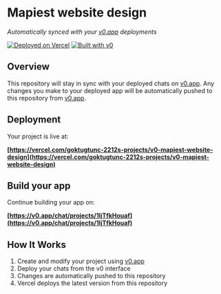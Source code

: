 # Mapiest website design

*Automatically synced with your [v0.app](https://v0.app) deployments*

[![Deployed on Vercel](https://img.shields.io/badge/Deployed%20on-Vercel-black?style=for-the-badge&logo=vercel)](https://vercel.com/goktugtunc-2212s-projects/v0-mapiest-website-design)
[![Built with v0](https://img.shields.io/badge/Built%20with-v0.app-black?style=for-the-badge)](https://v0.app/chat/projects/1IjTfkHouaf)

## Overview

This repository will stay in sync with your deployed chats on [v0.app](https://v0.app).
Any changes you make to your deployed app will be automatically pushed to this repository from [v0.app](https://v0.app).

## Deployment

Your project is live at:

**[https://vercel.com/goktugtunc-2212s-projects/v0-mapiest-website-design](https://vercel.com/goktugtunc-2212s-projects/v0-mapiest-website-design)**

## Build your app

Continue building your app on:

**[https://v0.app/chat/projects/1IjTfkHouaf](https://v0.app/chat/projects/1IjTfkHouaf)**

## How It Works

1. Create and modify your project using [v0.app](https://v0.app)
2. Deploy your chats from the v0 interface
3. Changes are automatically pushed to this repository
4. Vercel deploys the latest version from this repository